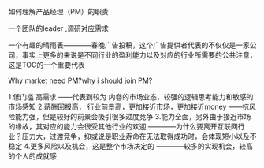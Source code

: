 如何理解产品经理（PM）的职责

一个团队的leader ,调研对应需求

一个有趣的晴雨表————春晚广告投稿，这个广告提供者代表的不仅仅是一家公司，事实上更多的来说是不同行业的盈利能力以及对应的行业所需要的公共注意，这是TOC的一个重要代表

 Why market need PM?why i should join PM? 

1.低门槛 高需求 ——代表到较为 内卷的市场业态，较强的逻辑思考能力和敏感的市场感知
2.薪酬回报高， 行业前景高，更加接近市场，更加接近money  ——抗风险能力强，但是较好的前景会吸引很多过度竞争
3.能力全面，另外由于接近市场的缘故，其对应的能力会很受其他行业的欢迎 ————为什么要离开互联网行业？压力大，过渡竞争，抑或说是职业寿命在无法取得成功时，会体现短小以及不稳定
4.更多风险以及机会，这是整个市场决定的 ————较多的实现机会，较高的个人的成就感

